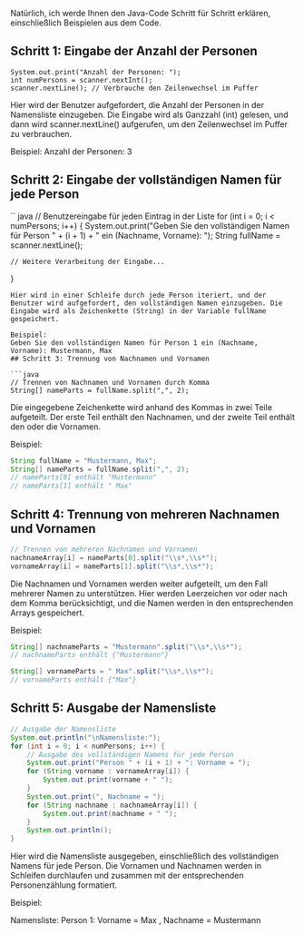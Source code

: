 Natürlich, ich werde Ihnen den Java-Code Schritt für Schritt erklären, einschließlich Beispielen aus dem Code.
## Schritt 1: Eingabe der Anzahl der Personen

```java// Anzahl der Personen in der Liste
System.out.print("Anzahl der Personen: ");
int numPersons = scanner.nextInt();
scanner.nextLine(); // Verbrauche den Zeilenwechsel im Puffer
```
Hier wird der Benutzer aufgefordert, die Anzahl der Personen in der Namensliste einzugeben. Die Eingabe wird als Ganzzahl (int) gelesen, und dann wird scanner.nextLine() aufgerufen, um den Zeilenwechsel im Puffer zu verbrauchen.

Beispiel:
Anzahl der Personen: 3

## Schritt 2: Eingabe der vollständigen Namen für jede Person
`` java
// Benutzereingabe für jeden Eintrag in der Liste
for (int i = 0; i < numPersons; i++) {
    System.out.print("Geben Sie den vollständigen Namen für Person " + (i + 1) + " ein (Nachname, Vorname): ");
    String fullName = scanner.nextLine();
    
    // Weitere Verarbeitung der Eingabe...
}
```
Hier wird in einer Schleife durch jede Person iteriert, und der Benutzer wird aufgefordert, den vollständigen Namen einzugeben. Die Eingabe wird als Zeichenkette (String) in der Variable fullName gespeichert.

Beispiel:
Geben Sie den vollständigen Namen für Person 1 ein (Nachname, Vorname): Mustermann, Max
## Schritt 3: Trennung von Nachnamen und Vornamen

```java
// Trennen von Nachnamen und Vornamen durch Komma
String[] nameParts = fullName.split(",", 2);
```
Die eingegebene Zeichenkette wird anhand des Kommas in zwei Teile aufgeteilt. Der erste Teil enthält den Nachnamen, und der zweite Teil enthält den oder die Vornamen.

Beispiel:
```java
String fullName = "Mustermann, Max";
String[] nameParts = fullName.split(",", 2);
// nameParts[0] enthält "Mustermann"
// nameParts[1] enthält " Max"
```
## Schritt 4: Trennung von mehreren Nachnamen und Vornamen
```java
// Trennen von mehreren Nachnamen und Vornamen
nachnameArray[i] = nameParts[0].split("\\s*,\\s*");
vornameArray[i] = nameParts[1].split("\\s*,\\s*");
```
Die Nachnamen und Vornamen werden weiter aufgeteilt, um den Fall mehrerer Namen zu unterstützen. Hier werden Leerzeichen vor oder nach dem Komma berücksichtigt, und die Namen werden in den entsprechenden Arrays gespeichert.

Beispiel:

```java
String[] nachnameParts = "Mustermann".split("\\s*,\\s*");
// nachnameParts enthält {"Mustermann"}

String[] vornameParts = " Max".split("\\s*,\\s*");
// vornameParts enthält {"Max"}

```
## Schritt 5: Ausgabe der Namensliste

```java
// Ausgabe der Namensliste
System.out.println("\nNamensliste:");
for (int i = 0; i < numPersons; i++) {
    // Ausgabe des vollständigen Namens für jede Person
    System.out.print("Person " + (i + 1) + ": Vorname = ");
    for (String vorname : vornameArray[i]) {
        System.out.print(vorname + " ");
    }
    System.out.print(", Nachname = ");
    for (String nachname : nachnameArray[i]) {
        System.out.print(nachname + " ");
    }
    System.out.println();
}
```
Hier wird die Namensliste ausgegeben, einschließlich des vollständigen Namens für jede Person. Die Vornamen und Nachnamen werden in Schleifen durchlaufen und zusammen mit der entsprechenden Personenzählung formatiert.

Beispiel:

Namensliste:
Person 1: Vorname = Max , Nachname = Mustermann 





